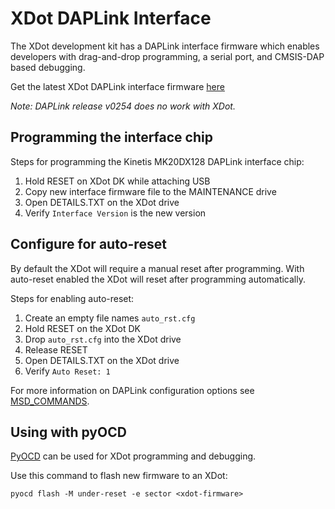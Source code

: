 # XDot DAPLink Interface

The XDot development kit has a DAPLink interface firmware which enables developers with drag-and-drop programming, a serial port, and CMSIS-DAP based debugging.

Get the latest XDot DAPLink interface firmware [here](https://github.com/MultiTechSystems/DAPLink/releases/latest)

*Note: DAPLink release v0254 does no work with XDot.*


## Programming the interface chip

Steps for programming the Kinetis MK20DX128 DAPLink interface chip:

1. Hold RESET on XDot DK while attaching USB
2. Copy new interface firmware file to the MAINTENANCE drive
3. Open DETAILS.TXT on the XDot drive
4. Verify `Interface Version` is the new version


## Configure for auto-reset

By default the XDot will require a manual reset after programming.  With auto-reset enabled the XDot will reset after programming automatically.

Steps for enabling auto-reset:

1. Create an empty file names `auto_rst.cfg`
2. Hold RESET on the XDot DK
3. Drop `auto_rst.cfg` into the XDot drive
4. Release RESET
5. Open DETAILS.TXT on the XDot drive
6. Verify `Auto Reset: 1`

For more information on DAPLink configuration options see [MSD_COMMANDS](https://github.com/MultiTechSystems/DAPLink/blob/master/docs/MSD_COMMANDS.md).


## Using with pyOCD

[PyOCD](https://pypi.org/project/pyocd/) can be used for XDot programming and debugging.

Use this command to flash new firmware to an XDot:

```
pyocd flash -M under-reset -e sector <xdot-firmware>
```
